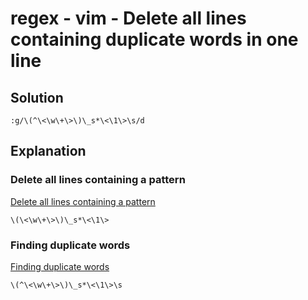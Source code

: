 # regex - vim - Delete all lines containing duplicate words in one line

## Solution

```vim
:g/\(^\<\w\+\>\)\_s*\<\1\>\s/d
```

## Explanation

### Delete all lines containing a pattern

[Delete all lines containing a pattern](https://vim.fandom.com/wiki/Delete_all_lines_containing_a_pattern)

```vim
\(\<\w\+\>\)\_s*\<\1\>
```

### Finding duplicate words

[Finding duplicate words](https://vim.fandom.com/wiki/Search_patterns#Finding_duplicate_words)

```vim
\(^\<\w\+\>\)\_s*\<\1\>\s
```
